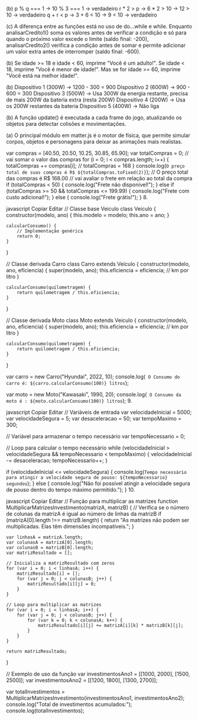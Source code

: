 (b)
p % q === 1 → 10 % 3 === 1 → verdadeiro
r * 2 > p → 6 * 2 > 10 → 12 > 10 → verdadeiro
q + r < p → 3 + 6 < 10 → 9 < 10 → verdadeiro


(c)
A diferença entre as funções está no uso de do...while e while. Enquanto analisarCredito1() soma os valores antes de verificar a condição e só para quando o próximo valor excede o limite (saldo final: -200), analisarCredito2() verifica a condição antes de somar e permite adicionar um valor extra antes de interromper (saldo final: -600).


(b)
Se idade >= 18 e idade < 60, imprime "Você é um adulto!". Se idade < 18, imprime "Você é menor de idade!". Mas se for idade >= 60, imprime "Você está na melhor idade!".


(b)
Dispositivo 1 (300W) → 1200 - 300 = 900
Dispositivo 2 (600W) → 900 - 600 = 300
Dispositivo 3 (500W) → Usa 300W da energia restante, precisa de mais 200W da bateria extra (resta 200W)
Dispositivo 4 (200W) → Usa os 200W restantes da bateria
Dispositivo 5 (400W) → Não liga



(b)
A função update() é executada a cada frame do jogo, atualizando os objetos para detectar colisões e movimentações.


(a)
O principal módulo em matter.js é o motor de física, que permite simular corpos, objetos e personagens para deixar as animações mais realistas.

var compras = [40.50, 20.50, 10.25, 30.85, 65.90];
var totalCompras = 0;
// vai somar o valor das compras
for (i = 0; i < compras.length; i++) {
    totalCompras += compras[i]; // totalCompras = 168
}
console.log(`O preço total de suas compras é R$ ${totalCompras.toFixed(2)}`); // O preço total das compras é R$ 168.00
// vai avaliar o frete em relação ao total da compra 
if (totalCompras < 50) {
    console.log("Frete não disponível!");
} else if (totalCompras >= 50 && totalCompras <= 199.99) {
    console.log("Frete com custo adicional!");
} else {
    console.log("Frete grátis!");
}
8.

javascript
Copiar
Editar
// Classe base Veiculo
class Veiculo {
    constructor(modelo, ano) {
        this.modelo = modelo;
        this.ano = ano;
    }

    calcularConsumo() {
        // Implementação genérica
        return 0;
    }
}

// Classe derivada Carro
class Carro extends Veiculo {
    constructor(modelo, ano, eficiencia) {
        super(modelo, ano);
        this.eficiencia = eficiencia; // km por litro
    }

    calcularConsumo(quilometragem) {
        return quilometragem / this.eficiencia;
    }
}

// Classe derivada Moto
class Moto extends Veiculo {
    constructor(modelo, ano, eficiencia) {
        super(modelo, ano);
        this.eficiencia = eficiencia; // km por litro
    }

    calcularConsumo(quilometragem) {
        return quilometragem / this.eficiencia;
    }
}

var carro = new Carro("Hyundai", 2022, 10);
console.log(` O Consumo do carro é: ${carro.calcularConsumo(100)} litros`);

var moto = new Moto("Kawasaki", 1990, 20);
console.log(` O Consumo da moto é : ${moto.calcularConsumo(100)} litros`);
9.

javascript
Copiar
Editar
// Variáveis de entrada
var velocidadeInicial = 5000; 
var velocidadeSegura = 5; 
var desaceleracao = 50; 
var tempoMaximo = 300; 

// Variável para armazenar o tempo necessário
var tempoNecessario = 0;

// Loop para calcular o tempo necessário
while (velocidadeInicial > velocidadeSegura && tempoNecessario < tempoMaximo) {
    velocidadeInicial -= desaceleracao;
    tempoNecessario++;
}

if (velocidadeInicial <= velocidadeSegura) {
    console.log(`Tempo necessário para atingir a velocidade segura de pouso: ${tempoNecessario} segundos`);
} else {
    console.log("Não foi possível atingir a velocidade segura de pouso dentro do tempo máximo permitido.");
}
10.

javascript
Copiar
Editar
// Função para multiplicar as matrizes
function MultiplicarMatrizesInvestimento(matrizA, matrizB) {
    // Verifica se o número de colunas da matrizA é igual ao número de linhas da matrizB
    if (matrizA[0].length !== matrizB.length) {
        return "As matrizes não podem ser multiplicadas. Elas têm dimensões incompatíveis.";
    }

    var linhasA = matrizA.length;
    var colunasA = matrizA[0].length;
    var colunasB = matrizB[0].length;
    var matrizResultado = [];

    // Inicializa a matrizResultado com zeros
    for (var i = 0; i < linhasA; i++) {
        matrizResultado[i] = [];
        for (var j = 0; j < colunasB; j++) {
            matrizResultado[i][j] = 0;
        }
    }

    // Loop para multiplicar as matrizes
    for (var i = 0; i < linhasA; i++) {
        for (var j = 0; j < colunasB; j++) {
            for (var k = 0; k < colunasA; k++) {
                matrizResultado[i][j] += matrizA[i][k] * matrizB[k][j];
            }
        }
    }

    return matrizResultado;
}

// Exemplo de uso da função
var investimentosAno1 = [[1000, 2000], [1500, 2500]];
var investimentosAno2 = [[1200, 1800], [1300, 2700]];

var totalInvestimentos = MultiplicarMatrizesInvestimento(investimentosAno1, investimentosAno2);
console.log("Total de investimentos acumulados:");
console.log(totalInvestimentos);


